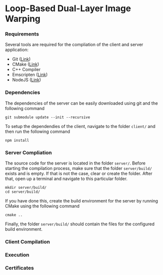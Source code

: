 # Loop-Based Dual-Layer Image Warping



### Requirements
Several tools are required for the compliation of the client and server application:
- Git ([Link](https://git-scm.com/downloads))
- CMake ([Link](https://cmake.org/download/))
- C++ Compiler
- Emscripten ([Link](https://emscripten.org/docs/getting_started/downloads.html))
- NodeJS ([Link](https://nodejs.org/en/download/package-manager))

### Dependencies
The dependencies of the server can be easily downloaded using git and the following command
```
git submodule update --init --recursive
```
To setup the dependendies of the client, navigate to the folder `client/` and then run the following command
```
npm install
```

### Server Compliation
The source code for the server is located in the folder `server/`.
Before starting the compilation process, make sure that the folder `server/build/` exists and is empty. If that is not the case, clear or create the folder.
After that, open up a terminal and navigate to this particular folder.
```
mkdir server/build/
cd server/build/
``` 
If you have done this, create the build environment for the server by running CMake using the following command
```
cmake ..
```
Finally, the folder `server/build/` should contain the files for the configured build environment.

### Client Compilation


### Execution

### Certificates


